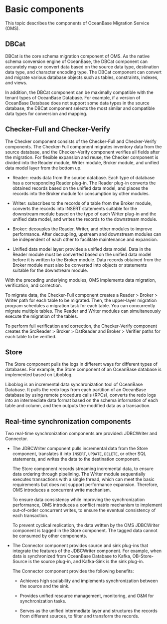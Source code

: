Basic components 
=====================================

This topic describes the components of OceanBase Migration Service (OMS). 

DBCat 
--------------------------

DBCat is the core schema migration component of OMS. As the native schema conversion engine of OceanBase, the DBCat component can accurately map or convert data based on the source data type, destination data type, and character encoding type. The DBCat component can convert and migrate various database objects such as tables, constraints, indexes, and views. 

In addition, the DBCat component can be maximally compatible with the tenant types of OceanBase Database. For example, if a version of OceanBase Database does not support some data types in the source database, the DBCat component selects the most similar and compatible data types for conversion and mapping.

Checker-Full and Checker-Verify 
----------------------------------------------------

The Checker component consists of the Checker-Full and Checker-Verify components. The Checker-Full component migrates inventory data from the source database, and the Checker-Verify component verifies all fields after the migration. For flexible expansion and reuse, the Checker component is divided into the Reader module, Writer module, Broker module, and unified data model layer from the bottom up.

* Reader: reads data from the source database. Each type of database has a corresponding Reader plug-in. The Reader plug-in converts the obtained records based on the unified data model, and places the records into the Broker module for consumption by other modules.

  

* Writer: subscribes to the records of a table from the Broker module, converts the records into INSERT statements suitable for the downstream module based on the type of each Writer plug-in and the unified data model, and writes the records to the downstream module.

  

* Broker: decouples the Reader, Writer, and other modules to improve performance. After decoupling, upstream and downstream modules can be independent of each other to facilitate maintenance and expansion.

  

* Unified data model layer: provides a unified data model. Data in the Reader module must be converted based on the unified data model before it is written to the Broker module. Data records obtained from the Broker module must also be converted into objects or statements suitable for the downstream module.

  




With the preceding underlying modules, OMS implements data migration, verification, and correction. 

To migrate data, the Checker-Full component creates a Reader \> Broker \> Writer path for each table to be migrated. Then, the upper-layer migration program schedules a migration task for each table. You can concurrently migrate multiple tables. The Reader and Writer modules can simultaneously execute the migration of the tables. 

To perform full verification and correction, the Checker-Verify component creates the SrcReader \> Broker \> DstReader and Broker \> Verifier paths for each table to be verified.

Store 
--------------------------

The Store component pulls the logs in different ways for different types of databases. For example, the Store component of an OceanBase database is implemented based on Liboblog. 

Liboblog is an incremental data synchronization tool of OceanBase Database. It pulls the redo logs from each partition of an OceanBase database by using remote procedure calls (RPCs), converts the redo logs into an intermediate data format based on the schema information of each table and column, and then outputs the modified data as a transaction.

Real-time synchronization components 
---------------------------------------------------------

Two real-time synchronization components are provided: JDBCWriter and Connector.

* The JDBCWriter component pulls incremental data from the Store component, translates it into `INSERT`, `UPDATE`, `DELETE`, or other SQL statements, and writes the data to the destination component. 

  The Store component records streaming incremental data, to ensure data ordering through pipelining. The Writer module sequentially executes transactions with a single thread, which can meet the basic requirements but does not support performance expansion. Therefore, OMS introduces a concurrent write mechanism. 

  To ensure data consistency while improving the synchronization performance, OMS introduces a conflict matrix mechanism to implement out-of-order concurrent writes, to ensure the eventual consistency of each transaction. 

  To prevent cyclical replication, the data written by the OMS JDBCWriter component is tagged in the Store component. The tagged data cannot be consumed by other components.
  

* The Connector component provides source and sink plug-ins that integrate the features of the JDBCWriter component. For example, when data is synchronized from OceanBase Database to Kafka, OB-Store-Source is the source plug-in, and Kafka-Sink is the sink plug-in. 

  The Connector component provides the following benefits:
  * Achieves high scalability and implements synchronization between the source and the sink.

    
  
  * Provides unified resource management, monitoring, and O\&M for synchronization tasks.

    
  
  * Serves as the unified intermediate layer and structures the records from different sources, to filter and transform the records.

    
  

  



